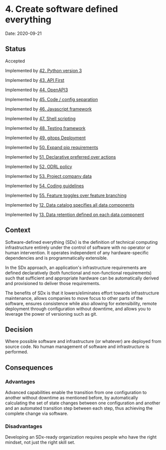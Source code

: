 # 4. Create software defined everything

Date: 2020-09-21

## Status

Accepted

Implemented by [42. Python version 3](0042-python-version-3.md)

Implemented by [43. API First](0043-api-first.md)

Implemented by [44. OpenAPI3](0044-openapi3.md)

Implemented by [45. Code / config separation](0045-code-config-separation.md)

Implemented by [46. Javascript framework](0046-javascript-framework.md)

Implemented by [47. Shell scripting](0047-shell-scripting.md)

Implemented by [48. Testing framework](0048-testing-framework.md)

Implemented by [49. gitops Deployment](0049-gitops-deployment.md)

Implemented by [50. Expand pip requirements](0050-expand-pip-requirements.md)

Implemented by [51. Declarative preferred over actions](0051-declarative-preferred-over-actions.md)

Implemented by [52. ODRL policy](0052-odrl-policy.md)

Implemented by [53. Project company data](0053-project-company-data.md)

Implemented by [54. Coding guidelines](0054-coding-guidelines.md)

Implemented by [55. Feature toggles over feature branching](0055-feature-toggles-over-feature-branching.md)

Implemented by [12. Data catalog specifies all data components](0012-data-catalog-specifies-all-data-components.md)

Implemented by [13. Data retention defined on each data component](0013-data-retention-defined-on-each-data-component.md)

## Context

Software-defined everything (SDx) is the definition of technical computing infrastructure entirely under the control of software with no operator or human intervention. It operates independent of any hardware-specific dependencies and is programmatically extensible.

In the SDx approach, an application's infrastructure requirements are defined declaratively (both functional and non-functional requirements) such that sufficient and appropriate hardware can be automatically derived and provisioned to deliver those requirements.

The benefits of SDx is that it lowers/eliminates effort towards infrastructure maintenance, allows companies to move focus to other parts of the software, ensures consistence while also allowing for extensibility, remote deployment through configuration without downtime, and allows you to leverage the power of versioning such as git.

## Decision

Where possible software and infrastructure (or whatever) are deployed from source code. No human management of software and infrastructure is performed.

## Consequences

### Advantages
Advanced capabilities enable the transition from one configuration to another without downtime as mentioned before, by automatically calculating the set of state changes between one configuration and another and an automated transition step between each step, thus achieving the complete change via software.

### Disadvantages
Developing an SDx-ready organization requires people who have the right mindset, not just the right skill set.

